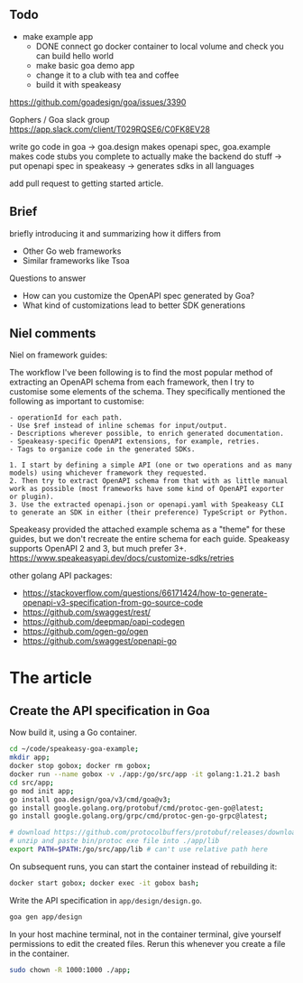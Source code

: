 ## Todo
- make example app
    - DONE connect go docker container to local volume and check you can build hello world
    - make basic goa demo app
    - change it to a club with tea and coffee
    - build it with speakeasy

https://github.com/goadesign/goa/issues/3390


Gophers / Goa slack group  https://app.slack.com/client/T029RQSE6/C0FK8EV28

write go code in goa -> goa.design makes openapi spec, goa.example makes code stubs you complete to actually make the backend do stuff -> put openapi spec in speakeasy -> generates sdks in all languages

add pull request to getting started article.

## Brief
briefly introducing it and summarizing how it differs from
- Other Go web frameworks
- Similar frameworks like Tsoa

Questions to answer
- How can you customize the OpenAPI spec generated by Goa?
- What kind of customizations lead to better SDK generations

## Niel comments

Niel on framework guides:

The workflow I've been following is to find the most popular method of extracting an OpenAPI schema from each framework, then I try to customise some elements of the schema. They specifically mentioned the following as important to customise:

    - operationId for each path.
    - Use $ref instead of inline schemas for input/output.
    - Descriptions wherever possible, to enrich generated documentation.
    - Speakeasy-specific OpenAPI extensions, for example, retries.
    - Tags to organize code in the generated SDKs.

    1. I start by defining a simple API (one or two operations and as many models) using whichever framework they requested.
    2. Then try to extract OpenAPI schema from that with as little manual work as possible (most frameworks have some kind of OpenAPI exporter or plugin).
    3. Use the extracted openapi.json or openapi.yaml with Speakeasy CLI to generate an SDK in either (their preference) TypeScript or Python.

Speakeasy provided the attached example schema as a "theme" for these guides, but we don't recreate the entire schema for each guide.
Speakeasy supports OpenAPI 2 and 3, but much prefer 3+.
https://www.speakeasyapi.dev/docs/customize-sdks/retries

other golang API packages:
- https://stackoverflow.com/questions/66171424/how-to-generate-openapi-v3-specification-from-go-source-code
- https://github.com/swaggest/rest/
- https://github.com/deepmap/oapi-codegen
- https://github.com/ogen-go/ogen
- https://github.com/swaggest/openapi-go

# The article

## Create the API specification in Goa


Now build it, using a Go container.

```bash
cd ~/code/speakeasy-goa-example;
mkdir app;
docker stop gobox; docker rm gobox;
docker run --name gobox -v ./app:/go/src/app -it golang:1.21.2 bash
cd src/app;
go mod init app;
go install goa.design/goa/v3/cmd/goa@v3;
go install google.golang.org/protobuf/cmd/protoc-gen-go@latest;
go install google.golang.org/grpc/cmd/protoc-gen-go-grpc@latest;

# download https://github.com/protocolbuffers/protobuf/releases/download/v24.4/protoc-24.4-linux-x86_64.zip from https://github.com/protocolbuffers/protobuf/releases
# unzip and paste bin/protoc exe file into ./app/lib
export PATH=$PATH:/go/src/app/lib # can't use relative path here
```

On subsequent runs, you can start the container instead of rebuilding it:

```bash
docker start gobox; docker exec -it gobox bash;
```

Write the API specification in `app/design/design.go`.

```bash
goa gen app/design
```

In your host machine terminal, not in the container terminal, give yourself permissions to edit the created files. Rerun this whenever you create a file in the container.

```bash
sudo chown -R 1000:1000 ./app;
```


